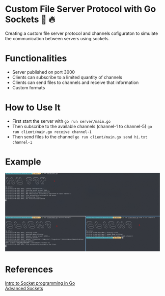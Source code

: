 # Custom File Server Protocol with Go Sockets :file_folder: :fire:

Creating a custom file server protocol and channels cofiguraton to simulate
the communication between servers using sockets.

# Functionalities

- Server published on port 3000
- Clients can subscribe to a limited quantity of channels
- Clients can send files to channels and receive that information
- Custom formats

# How to Use It

- First start the server with `go run server/main.go`
- Then subscribe to the available channels (channel-1 to channel-5) `go run client/main.go receive channel-1`
- Then send files to the channel `go run client/main.go send hi.txt channel-1`

# Example

![](resource/asset/example.png)

# References

[Intro to Socket programming in Go](https://www.developer.com/languages/intro-socket-programming-go/)
<br>
[Advanced Sockets](https://astaxie.gitbooks.io/build-web-application-with-golang/content/en/08.1.html)
